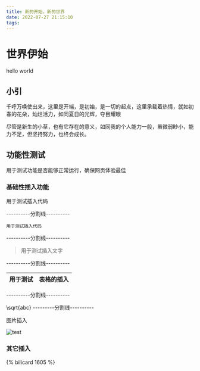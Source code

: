 ```yaml
---
title: 新的开始，新的世界
date: 2022-07-27 21:15:10
tags:
---
```


# 世界伊始

hello world





## 小引



千呼万唤使出来，这里是开端，是初始，是一切的起点，这里承载着热情，就如初春的花朵，灿烂活力，如同夏日的光辉，夺目耀眼

尽管是新生的小草，也有它存在的意义，如同我的个人能力一般，虽微弱眇小，能力不足，但坚持努力，也终会成长。



## 功能性测试



用于测试功能是否能够正常运行，确保网页体验最佳



### 基础性插入功能



用于测试插入代码

----------分割线----------

```
用于测试插入代码
```

----------分割线----------

> 用于测试插入文字

----------分割线----------

| 用于测试 | 表格的插入 |
| ---- | ----- |

----------分割线----------

\sqrt{abc}
---------分割线----------

图片插入

![test](1.jpg)



### 其它插入



{% bilicard 1605 %}
